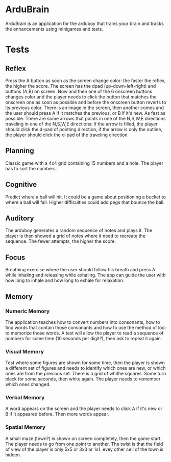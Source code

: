 # ArduBrain
ArduBrain is an application for the arduboy that trains your brain and tracks the enhancements using minigames and tests.

# Tests

## Reflex
Press the A button as soon as the screen change color: the faster the reflex, the higher the score.
The screen has the dpad (up-down-left-right) and buttons (A,B) on screen. Now and then one of the 6 onscreen buttons changes color and the player needs to click the button that matches the onscreen one as soon as possible and before the onscreen button reverts to its previous color.
There is an image in the screen, then another comes and the user should press A if it matches the previous, or B if it's new. As fast as possible.
There are some arrows that points in one of the N,S,W,E directions traveling in one of the N,S,W,E directions: if the arrow is filled, the player should click the d-pad of pointing direction, if the arrow is only the outline, the player should click the d-pad of the traveling direction.

## Planning
Classic game with a 4x4 grid containing 15 numbers and a hole. The player has to sort the numbers.

## Cognitive
Predict where a ball will hit. It could be a game about positioning a bucket to where a ball will fall. Higher difficulties could add pegs that bounce the ball.

## Auditory
The arduboy generates a random sequence of notes and plays it. The player is then showed a grid of notes where it need to recreate the sequence. The fewer attempts, the higher the score.

## Focus
Breathing exercise where the user should follow his breath and press A while inhaling and releasing while exhaling.
The app can guide the user with how long to inhale and how long to exhale for relaxation.

## Memory

### Numeric Memory
The application teaches how to convert numbers into consonants, how to find words that contain those consonants and how to use the method of loci to memorize those words.
A test will allow the player to read a sequence of numbers for some time (10 seconds per digit?), then ask to repeat it again.

### Visual Memory
Test where some figures are shown for some time, then the player is shown a different set of figures and needs to identify which ones are new, or which ones are from the previous set.
There is a grid of whithe squares. Some turn black for some seconds, then white again. The player needs to remember which ones changed.

### Verbal Memory
A word appears on the screen and the player needs to click A if it's new or B if it appeared before. Then more words appear.

### Spatial Memory
A small maze (town?) is shown on screen completely, then the game start. The player needs to go from one point to another. The twist is that the field of view of the player is only 5x5 or 3x3 or 1x1: evey other cell of the town is hidden.

